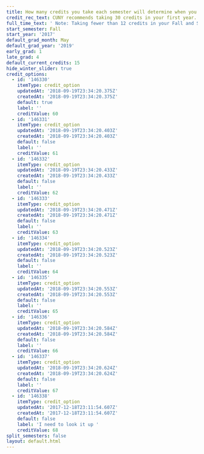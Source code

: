 ```yaml
---
title: How many credits you take each semester will determine when you graduate.
credit_rec_text: CUNY recommends taking 30 credits in your first year.
full_time_text: ' Note: Taking fewer than 12 credits in your Fall and Spring semesters may affect your financial aid eligibility.'
start_semester: Fall
start_year: '2017'
default_grad_month: May
default_grad_year: '2019'
early_grad: 1
late_grad: 4
default_current_credits: 15
hide_winter_slider: true
credit_options:
  - id: '146330'
    itemType: credit_option
    updatedAt: '2018-09-19T23:34:20.375Z'
    createdAt: '2018-09-19T23:34:20.375Z'
    default: true
    label: ''
    creditValue: 60
  - id: '146331'
    itemType: credit_option
    updatedAt: '2018-09-19T23:34:20.403Z'
    createdAt: '2018-09-19T23:34:20.403Z'
    default: false
    label: ''
    creditValue: 61
  - id: '146332'
    itemType: credit_option
    updatedAt: '2018-09-19T23:34:20.433Z'
    createdAt: '2018-09-19T23:34:20.433Z'
    default: false
    label: ''
    creditValue: 62
  - id: '146333'
    itemType: credit_option
    updatedAt: '2018-09-19T23:34:20.471Z'
    createdAt: '2018-09-19T23:34:20.471Z'
    default: false
    label: ''
    creditValue: 63
  - id: '146334'
    itemType: credit_option
    updatedAt: '2018-09-19T23:34:20.523Z'
    createdAt: '2018-09-19T23:34:20.523Z'
    default: false
    label: ''
    creditValue: 64
  - id: '146335'
    itemType: credit_option
    updatedAt: '2018-09-19T23:34:20.553Z'
    createdAt: '2018-09-19T23:34:20.553Z'
    default: false
    label: ''
    creditValue: 65
  - id: '146336'
    itemType: credit_option
    updatedAt: '2018-09-19T23:34:20.584Z'
    createdAt: '2018-09-19T23:34:20.584Z'
    default: false
    label: ''
    creditValue: 66
  - id: '146337'
    itemType: credit_option
    updatedAt: '2018-09-19T23:34:20.624Z'
    createdAt: '2018-09-19T23:34:20.624Z'
    default: false
    label: ''
    creditValue: 67
  - id: '146338'
    itemType: credit_option
    updatedAt: '2017-12-18T23:11:54.607Z'
    createdAt: '2017-12-18T23:11:54.607Z'
    default: false
    label: 'I need to look it up '
    creditValue: 68
split_semesters: false
layout: default.html
---
```


